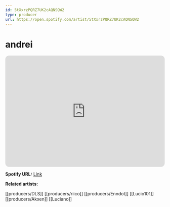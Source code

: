 ```yaml
---
id: 5tXxrzPQRZ7UK2cAQNSQW2
type: producer
url: https://open.spotify.com/artist/5tXxrzPQRZ7UK2cAQNSQW2
---
```

# andrei

<iframe style="border-radius:12px" src="https://open.spotify.com/embed/artist/5tXxrzPQRZ7UK2cAQNSQW2" width="100%" height="352" frameBorder="0" allowfullscreen="" allow="autoplay; clipboard-write; encrypted-media; fullscreen; picture-in-picture" loading="lazy"></iframe>

**Spotify URL:** [Link](https://open.spotify.com/artist/5tXxrzPQRZ7UK2cAQNSQW2)

**Related artists:**

[[producers/DLS]]
[[producers/riico]]
[[producers/Enndot]]
[[Lucio101]]
[[producers/Akxen]]
[[Luciano]]
